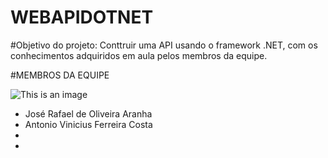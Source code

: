 # WEBAPIDOTNET

#Objetivo do projeto:
Conttruir uma API usando o framework .NET, com os conhecimentos adquiridos em aula pelos membros da equipe.

#MEMBROS DA EQUIPE

![This is an image](https://media.gazetadopovo.com.br/2020/11/10141700/400x400-1.png)


- José Rafael de Oliveira Aranha
- Antonio Vinicius Ferreira Costa
-
-
